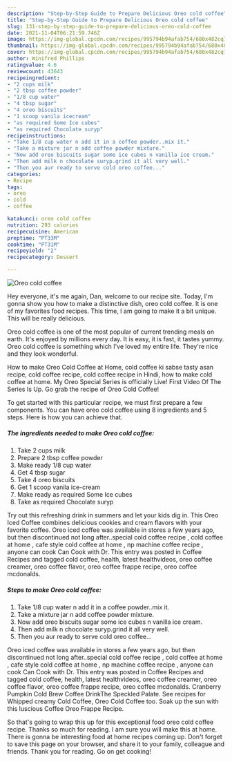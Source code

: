 ```yaml
---
description: "Step-by-Step Guide to Prepare Delicious Oreo cold coffee"
title: "Step-by-Step Guide to Prepare Delicious Oreo cold coffee"
slug: 131-step-by-step-guide-to-prepare-delicious-oreo-cold-coffee
date: 2021-11-04T06:21:59.746Z
image: https://img-global.cpcdn.com/recipes/995794b94afab754/680x482cq70/oreo-cold-coffee-recipe-main-photo.jpg
thumbnail: https://img-global.cpcdn.com/recipes/995794b94afab754/680x482cq70/oreo-cold-coffee-recipe-main-photo.jpg
cover: https://img-global.cpcdn.com/recipes/995794b94afab754/680x482cq70/oreo-cold-coffee-recipe-main-photo.jpg
author: Winifred Phillips
ratingvalue: 4.6
reviewcount: 43643
recipeingredient:
- "2 cups milk"
- "2 tbsp coffee powder"
- "1/8 cup water"
- "4 tbsp sugar"
- "4 oreo biscuits"
- "1 scoop vanila icecream"
- "as required Some Ice cubes"
- "as required Chocolate suryp"
recipeinstructions:
- "Take 1/8 cup water n add it in a coffee powder..mix it."
- "Take a mixture jar n add coffee powder mixture."
- "Now add oreo biscuits sugar some ice cubes n vanilla ice cream."
- "Then add milk n chocolate suryp.grind it all very well."
- "Then you aur ready to serve cold oreo coffee..."
categories:
- Recipe
tags:
- oreo
- cold
- coffee

katakunci: oreo cold coffee 
nutrition: 293 calories
recipecuisine: American
preptime: "PT33M"
cooktime: "PT31M"
recipeyield: "2"
recipecategory: Dessert

---
```



![Oreo cold coffee](https://img-global.cpcdn.com/recipes/995794b94afab754/680x482cq70/oreo-cold-coffee-recipe-main-photo.jpg)

Hey everyone, it's me again, Dan, welcome to our recipe site. Today, I'm gonna show you how to make a distinctive dish, oreo cold coffee. It is one of my favorites food recipes. This time, I am going to make it a bit unique. This will be really delicious.

Oreo cold coffee is one of the most popular of current trending meals on earth. It's enjoyed by millions every day. It is easy, it is fast, it tastes yummy. Oreo cold coffee is something which I've loved my entire life. They're nice and they look wonderful.

How to make Oreo Cold Coffee at Home, cold coffee ki sabse tasty asan recipe, cold coffee recipe, cold coffee recipe in Hindi, how to make cold coffee at home. My Oreo Special Series is officially Live! First Video Of The Series Is Up. Go grab the recipe of Oreo Cold Coffee!


To get started with this particular recipe, we must first prepare a few components. You can have oreo cold coffee using 8 ingredients and 5 steps. Here is how you can achieve that.

<!--inarticleads1-->

##### The ingredients needed to make Oreo cold coffee:

1. Take 2 cups milk
1. Prepare 2 tbsp coffee powder
1. Make ready 1/8 cup water
1. Get 4 tbsp sugar
1. Take 4 oreo biscuits
1. Get 1 scoop vanila ice-cream
1. Make ready as required Some Ice cubes
1. Take as required Chocolate suryp


Try out this refreshing drink in summers and let your kids dig in. This Oreo Iced Coffee combines delicious cookies and cream flavors with your favorite coffee. Oreo iced coffee was available in stores a few years ago, but then discontinued not long after..special cold coffee recipe , cold coffee at home , cafe style cold coffee at home , np machine coffee recipe , anyone can cook Can Cook with Dr. This entry was posted in Coffee Recipes and tagged cold coffee, health, latest healthvideos, oreo coffee creamer, oreo coffee flavor, oreo coffee frappe recipe, oreo coffee mcdonalds. 

<!--inarticleads2-->

##### Steps to make Oreo cold coffee:

1. Take 1/8 cup water n add it in a coffee powder..mix it.
1. Take a mixture jar n add coffee powder mixture.
1. Now add oreo biscuits sugar some ice cubes n vanilla ice cream.
1. Then add milk n chocolate suryp.grind it all very well.
1. Then you aur ready to serve cold oreo coffee...


Oreo iced coffee was available in stores a few years ago, but then discontinued not long after..special cold coffee recipe , cold coffee at home , cafe style cold coffee at home , np machine coffee recipe , anyone can cook Can Cook with Dr. This entry was posted in Coffee Recipes and tagged cold coffee, health, latest healthvideos, oreo coffee creamer, oreo coffee flavor, oreo coffee frappe recipe, oreo coffee mcdonalds. Cranberry Pumpkin Cold Brew Coffee DrinkThe Speckled Palate. See recipes for Whipped creamy Cold Coffee, Oreo Cold Coffee too. Soak up the sun with this luscious Coffee Oreo Frappe Recipe. 

So that's going to wrap this up for this exceptional food oreo cold coffee recipe. Thanks so much for reading. I am sure you will make this at home. There is gonna be interesting food at home recipes coming up. Don't forget to save this page on your browser, and share it to your family, colleague and friends. Thank you for reading. Go on get cooking!
